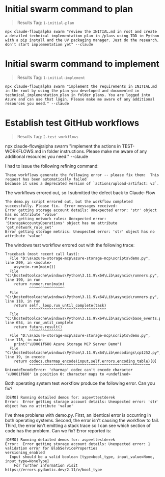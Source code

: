 # Initial swarm command to plan

> Results Tag: ```1-initial-plan```

```
npx claude-flow@alpha swarm "review the INITIAL.md in root and create a detailed technical implementation plan in /plans using TDD in Python with a pip install and the UV packaging manager. Just do the research, don’t start implementation yet" --claude
```

# Initial swarm command to implement

> Results Tag: ```1-initial-implement```

```
npx claude-flow@alpha swarm "implement the requirements in INITIAL.md in the root by using the plan you developed and documented in technical_implementation_plan in folder plans. You are logged into Azure and can use that login. Please make me aware of any additional resources you need." --claude
```

# Establish test GitHub workflows

> Results Tag: ```2-test workflows```

npx claude-flow@alpha swarm "implement the actions in TEST-WORKFLOWS.md in folder instructions. Please make me aware of any additional resources you need." --claude

I had to issue the following refining command:

```
These workflows generate the following error -- please fix them:  This request has been automatically failed
because it uses a deprecated version of `actions/upload-artifact: v3`.
```

The workflows errored out, so I submitted the defect back to Claude-Flow

```
The demo.py script errored out, but the workflow completed successfully. Please fix.  Error messages received:
Error getting storage account details: Unexpected error: 'str' object has no attribute 'value'
Error getting network rules: Unexpected error: 'StorageAccountsOperations' object has no attribute 'get_network_rule_set'
Error getting storage metrics: Unexpected error: 'str' object has no attribute 'value'

```

The windows test workflow errored out with the following trace:
```
Traceback (most recent call last):
  File "D:\a\azure-storage-mcp\azure-storage-mcp\scripts\demo.py", line 209, in <module>
    asyncio.run(main())
  File "C:\hostedtoolcache\windows\Python\3.11.9\x64\Lib\asyncio\runners.py", line 190, in run
    return runner.run(main)
           ^^^^^^^^^^^^^^^^
  File "C:\hostedtoolcache\windows\Python\3.11.9\x64\Lib\asyncio\runners.py", line 118, in run
    return self._loop.run_until_complete(task)
           ^^^^^^^^^^^^^^^^^^^^^^^^^^^^^^^^^^^
  File "C:\hostedtoolcache\windows\Python\3.11.9\x64\Lib\asyncio\base_events.py", line 654, in run_until_complete
    return future.result()
           ^^^^^^^^^^^^^^^
  File "D:\a\azure-storage-mcp\azure-storage-mcp\scripts\demo.py", line 118, in main
    print("\U0001f680 Azure Storage MCP Server Demo")
  File "C:\hostedtoolcache\windows\Python\3.11.9\x64\Lib\encodings\cp1252.py", line 19, in encode
    return codecs.charmap_encode(input,self.errors,encoding_table)[0]
           ^^^^^^^^^^^^^^^^^^^^^^^^^^^^^^^^^^^^^^^^^^^^^^^^^^^^^^^
UnicodeEncodeError: 'charmap' codec can't encode character '\U0001f680' in position 0: character maps to <undefined>
```

Both operating system test workflow produce the following error. Can you fix?
```
[DEMO] Running detailed demos for: aspevttestderek
Error:  Error getting storage account details: Unexpected error: 'str' object has no attribute 'value'
```

I've three problems with demo.py. First, an identical error is occurring in both operating systems. Second, the error isn't causing the workflow to fail. Third, the error isn't emitting a stack trace so I can see which section of code has the problem.  Can we fix?  Error reported is:
```
[DEMO] Running detailed demos for: aspevttestderek
Error:  Error getting storage account details: Unexpected error: 1 validation error for BlobServiceProperties
versioning_enabled
  Input should be a valid boolean [type=bool_type, input_value=None, input_type=NoneType]
    For further information visit https://errors.pydantic.dev/2.11/v/bool_type
```
